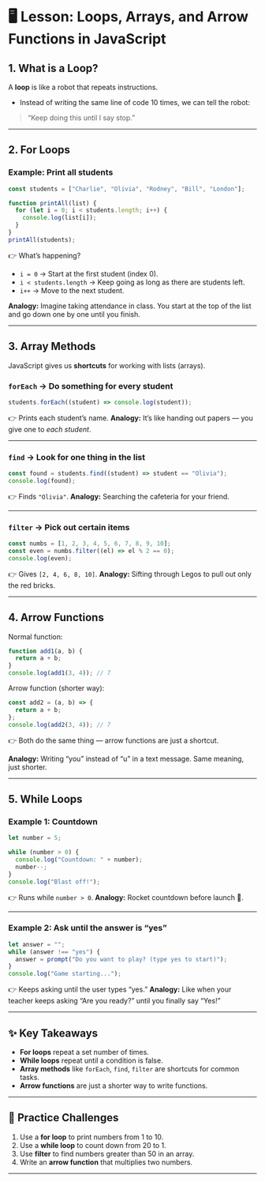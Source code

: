 # 🖥️ Lesson: Loops, Arrays, and Arrow Functions in JavaScript

## 1. What is a Loop?

A **loop** is like a robot that repeats instructions.

- Instead of writing the same line of code 10 times, we can tell the robot:

> “Keep doing this until I say stop.”

---

## 2. For Loops

### Example: Print all students

```js
const students = ["Charlie", "Olivia", "Rodney", "Bill", "London"];

function printAll(list) {
  for (let i = 0; i < students.length; i++) {
    console.log(list[i]);
  }
}
printAll(students);
```

👉 What’s happening?

- `i = 0` → Start at the first student (index 0).
- `i < students.length` → Keep going as long as there are students left.
- `i++` → Move to the next student.

**Analogy:**
Imagine taking attendance in class. You start at the top of the list and go down one by one until you finish.

---

## 3. Array Methods

JavaScript gives us **shortcuts** for working with lists (arrays).

### `forEach` → Do something for every student

```js
students.forEach((student) => console.log(student));
```

👉 Prints each student’s name.
**Analogy:** It’s like handing out papers — you give one to _each student_.

---

### `find` → Look for one thing in the list

```js
const found = students.find((student) => student == "Olivia");
console.log(found);
```

👉 Finds `"Olivia"`.
**Analogy:** Searching the cafeteria for your friend.

---

### `filter` → Pick out certain items

```js
const numbs = [1, 2, 3, 4, 5, 6, 7, 8, 9, 10];
const even = numbs.filter((el) => el % 2 == 0);
console.log(even);
```

👉 Gives `[2, 4, 6, 8, 10]`.
**Analogy:** Sifting through Legos to pull out only the red bricks.

---

## 4. Arrow Functions

Normal function:

```js
function add1(a, b) {
  return a + b;
}
console.log(add1(3, 4)); // 7
```

Arrow function (shorter way):

```js
const add2 = (a, b) => {
  return a + b;
};
console.log(add2(3, 4)); // 7
```

👉 Both do the same thing — arrow functions are just a shortcut.

**Analogy:** Writing “you” instead of “u” in a text message. Same meaning, just shorter.

---

## 5. While Loops

### Example 1: Countdown

```js
let number = 5;

while (number > 0) {
  console.log("Countdown: " + number);
  number--;
}
console.log("Blast off!");
```

👉 Runs while `number > 0`.
**Analogy:** Rocket countdown before launch 🚀.

---

### Example 2: Ask until the answer is “yes”

```js
let answer = "";
while (answer !== "yes") {
  answer = prompt("Do you want to play? (type yes to start)");
}
console.log("Game starting...");
```

👉 Keeps asking until the user types “yes.”
**Analogy:** Like when your teacher keeps asking “Are you ready?” until you finally say “Yes!”

---

## ✨ Key Takeaways

- **For loops** repeat a set number of times.
- **While loops** repeat until a condition is false.
- **Array methods** like `forEach`, `find`, `filter` are shortcuts for common tasks.
- **Arrow functions** are just a shorter way to write functions.

---

## 🎯 Practice Challenges

1. Use a **for loop** to print numbers from 1 to 10.
2. Use a **while loop** to count down from 20 to 1.
3. Use **filter** to find numbers greater than 50 in an array.
4. Write an **arrow function** that multiplies two numbers.

---
